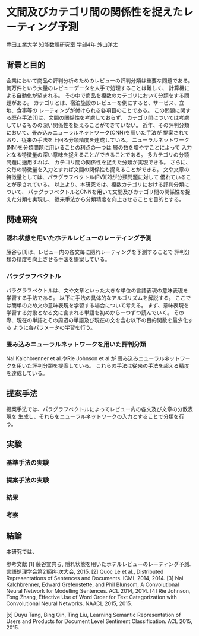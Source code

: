 # 文間及びカテゴリ間の関係性を捉えたレーティング予測

豊田工業大学 知能数理研究室 学部4年 外山洋太



## 背景と目的

<!--
 近年、企業においてビッグデータを活用した商品の評判分析の必要性が高まっている。
その中でも商品レビューの評判分類は重要な問題である。
-->

 企業において商品の評判分析のためのレビューの評判分類は重要な問題である。
何万件という大量のレビューデータを人手で処理することは難しく、
計算機による自動化が望まれる。
その中で商品を複数のカテゴリにおいて分類をする問題がある。
カテゴリとは、宿泊施設のレビューを例にすると、サービス、立地、食事等の
レーティングが付けられる各項目のことである。
この問題に関する既存手法[1]は、文間の関係性を考慮しておらず、
カテゴリ間については考慮しているものの深い関係性を捉えることができていない。
 近年、その評判分類において、畳み込みニューラルネットワーク(CNN)を用いた手法が
提案されており、従来の手法を上回る分類精度を達成している。
ニューラルネットワーク(NN)を分類問題に用いることの利点の一つは
層の数を増やすことによって
入力となる特徴量の深い意味を捉えることができることである。
多カテゴリの分類問題に適用すれば、 カテゴリ間の関係性を捉えた分類が実現できる。
さらに、文毎の特徴量を入力とすれば文間の関係性も捉えることができる。
 文や文章の特徴量としては、パラグラフベクトル(PV)[2]が分類問題に対して
優れていることが示されている。
 以上より、本研究では、複数カテゴリにおける評判分類について、
パラグラフベクトルとCNNを用いて文間及びカテゴリ間の関係性を捉えた分類を実現し、
従来手法から分類精度を向上させることを目的とする。


## 関連研究

### 隠れ状態を用いたホテルレビューのレーティング予測

 藤谷ら[1]は、レビュー内の各文毎に隠れレーティングを予測することで
評判分類の精度を向上させる手法を提案している。

### パラグラフベクトル

 パラグラフベクトルは、文や文章といった大きな単位の言語表現の意味表現を
学習する手法である。
 以下に手法の具体的なアルゴリズムを解説する。
ここでは簡単のため文の意味表現を学習する場合について考える。
まず、意味表現を学習する対象となる文に含まれる単語を初めから一つずつ読んでいく。
その際、現在の単語とその周辺の単語及び現在の文を含む以下の目的関数を最少化する
ように各パラメータの学習を行う。
<!--
単語の意味表現と同時にその単語の属する文や文章の意味表現を同時に
学習する。このとき、
-->

### 畳み込みニューラルネットワークを用いた評判分類

 Nal Kalchbrenner et al.やRie Johnson et al.が
畳み込みニューラルネットワークを用いた評判分類を提案している。
これらの手法は従来の手法を超える精度を達成している。



## 提案手法

 提案手法では、パラグラフベクトルによってレビュー内の各文及び文章の分散表現を
生成し、それらをニューラルネットワークの入力とすることで分類を行う。






## 実験

### 基準手法の実験


### 提案手法の実験


### 結果


### 考察



## 結論

 本研究では、




参考文献
[1] 藤谷宣典ら,
    隠れ状態を用いたホテルレビューのレーティング予測.
    言語処理学会第21回年次大会, 2015.
[2] Quoc Le et al.,
    Distributed Representations of Sentences and Documents.
    ICML 2014, 2014.
[3] Nal Kalchbrenner, Edward Grefenstette, and Phil Blunsom,
    A Convolutional Neural Network for Modelling Sentences.
    ACL 2014, 2014.
[4] Rie Johnson, Tong Zhang,
    Effective Use of Word Order for Text Categorization with Convolutional
    Neural Networks.
    NAACL 2015, 2015.

[x] Duyu Tang, Bing Qin, Ting Liu,
    Learning Semantic Representation of Users and Products for Document Level
    Sentiment Classification.
    ACL 2015, 2015.
